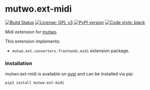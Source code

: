 # mutwo.ext-midi

[![Build Status](https://circleci.com/gh/mutwo-org/mutwo.ext-midi.svg?style=shield)](https://circleci.com/gh/mutwo-org/mutwo)
[![License: GPL v3](https://img.shields.io/badge/License-GPLv3-blue.svg)](https://www.gnu.org/licenses/gpl-3.0)
[![PyPI version](https://badge.fury.io/py/mutwo.ext-midi.svg)](https://badge.fury.io/py/mutwo.ext-midi)
[![Code style: black](https://img.shields.io/badge/code%20style-black-000000.svg)](https://github.com/psf/black)

Midi extension for [mutwo](https://github.com/mutwo-org/mutwo).

This extension implements:

- `mutwo.ext.converters.frontends.midi` extension package.

### Installation

mutwo.ext-midi is available on [pypi](https://pypi.org/project/mutwo.ext-midi/) and can be installed via pip:

```sh
pip3 install mutwo.ext-midi
```
